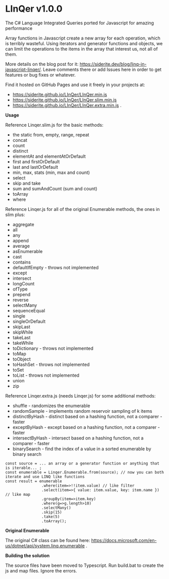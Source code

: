 # LInQer v1.0.0
The C# Language Integrated Queries ported for Javascript for amazing performance

Array functions in Javascript create a new array for each operation, which is terribly wasteful. Using iterators and generator functions and objects, we can limit the operations to the items in the array that interest us, not all of them.

More details on the blog post for it: https://siderite.dev/blog/linq-in-javascript-linqer/. Leave comments there or add Issues here in order to get features or bug fixes or whatever.

Find it hosted on GitHub Pages and use it freely in your projects at: 
 - https://siderite.github.io/LInQer/LInQer.min.js
 - https://siderite.github.io/LInQer/LInQer.slim.min.js
 - https://siderite.github.io/LInQer/LInQer.extra.min.js .

**Usage**

Reference Linqer.slim.js for the basic methods:
- the static from, empty, range, repeat
- concat
- count
- distinct
- elementAt and elementAtOrDefault
- first and firstOrDefault
- last and lastOrDefault
- min, max, stats (min, max and count)
- select
- skip and take
- sum and sumAndCount (sum and count)
- toArray
- where

Reference Linqer.js for all of the original Enumerable methods, the ones in slim plus:
- aggregate
- all
- any
- append
- average
- asEnumerable
- cast
- contains
- defaultIfEmpty - throws not implemented
- except
- intersect
- longCount
- ofType
- prepend
- reverse
- selectMany
- sequenceEqual
- single
- singleOrDefault
- skipLast
- skipWhile
- takeLast
- takeWhile
- toDictionary - throws not implemented
- toMap
- toObject
- toHashSet - throws not implemented
- toSet
- toList - throws not implemented
- union
- zip

Reference Linqer.extra.js (needs Linqer.js) for some additional methods:
- shuffle - randomizes the enumerable
- randomSample - implements random reservoir sampling of k items
- distinctByHash - distinct based on a hashing function, not a comparer - faster
- exceptByHash - except based on a hashing function, not a comparer - faster
- intersectByHash - intersect based on a hashing function, not a comparer - faster
- binarySearch - find the index of a value in a sorted enumerable by binary search


```
const source = ... an array or a generator function or anything that is iterable... ;
const enumerable = Linqer.Enumerable.from(source); // now you can both iterate and use LINQ like functions
const result = enumerable
                .where(item=>!!item.value) // like filter
                .select(item=>{ value: item.value, key: item.name }) // like map
                .groupBy(item=>item.key)
                .where(g=>g.length>10)
                .selectMany()
                .skip(15)
                .take(5)
                .toArray();
 ```
                
**Original Enumerable**

The original C# class can be found here: https://docs.microsoft.com/en-us/dotnet/api/system.linq.enumerable .

**Building the solution**

The source files have been moved to Typescript. Run build.bat to create the js and map files. Ignore the errors.